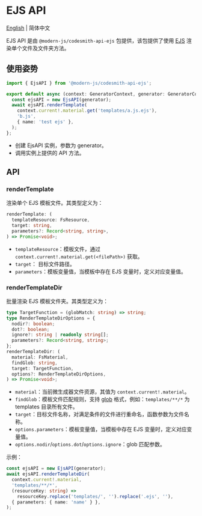 # EJS API

[English](../../en/api/ejs.md) | 简体中文

EJS API 是由 `@modern-js/codesmith-api-ejs` 包提供，该包提供了使用 [EJS](https://ejs.co/) 渲染单个文件及文件夹方法。

## 使用姿势

```ts
import { EjsAPI } from '@modern-js/codesmith-api-ejs';

export default async (context: GeneratorContext, generator: GeneratorCore) => {
  const ejsAPI = new EjsAPI(generator);
  await ejsAPI.renderTemplate(
    context.current!.material.get('templates/a.js.ejs'),
    'b.js',
    { name: 'test ejs' },
  );
};
```

- 创建 EjsAPI 实例，参数为 generator。
- 调用实例上提供的 API 方法。

## API

### renderTemplate

渲染单个 EJS 模板文件。其类型定义为：

```ts
renderTemplate: (
  templateResource: FsResource,
  target: string,
  parameters?: Record<string, string>,
) => Promise<void>;
```

- `templateResource`：模板文件，通过 `context.current!.material.get(<filePath>)` 获取。
- `target`： 目标文件路径。
- `parameters`：模板变量值，当模板中存在 EJS 变量时，定义对应变量值。

### renderTemplateDir

批量渲染 EJS 模板文件夹。其类型定义为：

```ts
type TargetFunction = (globMatch: string) => string;
type RenderTemplateDirOptions = {
  nodir?: boolean;
  dot?: boolean;
  ignore?: string | readonly string[];
  parameters?: Record<string, string>;
};
renderTemplateDir: (
  material: FsMaterial,
  findGlob: string,
  target: TargetFunction,
  options?: RenderTemplateDirOptions,
) => Promise<void>;
```

- `material`：当前微生成器文件资源，其值为 `context.current!.material`。
- `findGlob`：模板文件匹配规则，支持 [glob](https://www.npmjs.com/package/glob) 格式，例如：`templates/**/*` 为 templates 目录所有文件。
- `target`：目标文件名称，对满足条件的文件进行重命名，函数参数为文件名称。
- `options.parameters`：模板变量值，当模板中存在 EJS 变量时，定义对应变量值。
- `options.nodir`/`options.dot`/`options.ignore`：glob 匹配参数。

示例：

```ts
const ejsAPI = new EjsAPI(generator);
await ejsAPI.renderTemplateDir(
  context.current!.material,
  'templates/**/*',
  (resourceKey: string) =>
    resourceKey.replace('templates/', '').replace('.ejs', ''),
  { parameters: { name: 'name' } },
);
```
